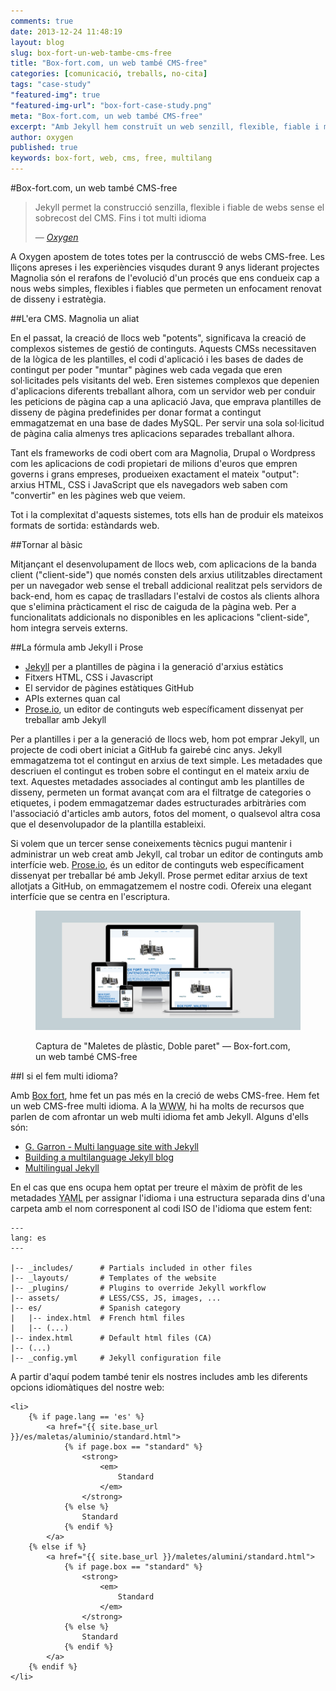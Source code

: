 ```yaml
---
comments: true
date: 2013-12-24 11:48:19
layout: blog
slug: box-fort-un-web-tambe-cms-free
title: "Box-fort.com, un web també CMS-free"
categories: [comunicació, treballs, no-cita]
tags: "case-study"
"featured-img": true
"featured-img-url": "box-fort-case-study.png"
meta: "Box-fort.com, un web també CMS-free"
excerpt: "Amb Jekyll hem construït un web senzill, flexible, fiable i multi idioma sense el sobrecost del CMS."
author: oxygen
published: true
keywords: box-fort, web, cms, free, multilang
---
```


#Box-fort.com, un web també CMS-free

<blockquote>
	<p>Jekyll permet la construcció senzilla, flexible i fiable de webs sense el sobrecost del CMS. Fins i tot multi idioma</p>
	<footer>
		&mdash; <cite><a href="{{ page.url }}" title="{{ page.title }}">Oxygen</a></cite>
	</footer>
</blockquote>

A Oxygen apostem de totes totes per la contruscció de webs CMS-free. Les lliçons apreses i les experiències visqudes durant 9 anys liderant projectes Magnolia són el rerafons de l'evolució d'un procés que ens condueix cap a nous webs simples, flexibles i fiables que permeten un enfocament renovat de disseny i estratègia.

##L'era CMS. Magnolia un aliat

En el passat, la creació de llocs web "potents", significava la creació de complexos sistemes de gestió de continguts. Aquests CMSs necessitaven de la lògica de les plantilles, el codi d'aplicació i les bases de dades de contingut per poder "muntar" pàgines web cada vegada que eren sol·licitades pels visitants del web. Eren sistemes complexos que depenien d'aplicacions diferents treballant alhora, com un servidor web per conduir les peticions de pàgina cap a una aplicació Java, que emprava plantilles de disseny de pàgina predefinides per donar format a contingut emmagatzemat en una base de dades MySQL. Per servir una sola sol·licitud de pàgina calia almenys tres aplicacions separades treballant alhora.

Tant els frameworks de codi obert com ara Magnolia, Drupal o Wordpress com les aplicacions de codi propietari de milions d'euros que empren governs i grans empreses, produeixen exactament el mateix "output": arxius HTML, CSS i JavaScript que els navegadors web saben com "convertir" en les pàgines web que veiem.

Tot i la complexitat d'aquests sistemes, tots ells han de produir els mateixos formats de sortida: estàndards web.

##Tornar al bàsic

Mitjançant el desenvolupament de llocs web, com aplicacions de la banda client ("client-side") que només consten dels arxius utilitzables directament per un navegador web sense el treball addicional realitzat pels servidors de back-end, hom es capaç de traslladars l'estalvi de costos als clients alhora que s'elimina pràcticament el risc de caiguda de la pàgina web. Per a funcionalitats addicionals no disponibles en les aplicacions "client-side", hom integra serveis externs.

##La fórmula amb Jekyll i Prose

- [Jekyll](http://jekyllrb.com/ "Jekyll &bull; Simple, blog-aware, static sites") per a plantilles de pàgina i la generació d'arxius estàtics
- Fitxers HTML, CSS i Javascript
- El servidor de pàgines estàtiques GitHub
- APIs externes quan cal
- [Prose.io](http://prose.io/ "Prose &middot; A Content Editor for GitHub"), un editor de continguts web específicament dissenyat per treballar amb Jekyll

Per a plantilles i per a la generació de llocs web, hom pot emprar Jekyll, un projecte de codi obert iniciat a GitHub fa gairebé cinc anys. Jekyll emmagatzema tot el contingut en arxius de text simple. Les metadades que descriuen el contingut es troben sobre el contingut en el mateix arxiu de text. Aquestes metadades associades al contingut amb les plantilles de disseny, permeten un format avançat com ara el filtratge de categories o etiquetes, i podem emmagatzemar dades estructurades arbitràries com l'associació d'articles amb autors, fotos del moment, o qualsevol altra cosa que el desenvolupador de la plantilla estableixi.

Si volem que un tercer sense coneixements tècnics pugui mantenir i administrar un web creat amb Jekyll, cal trobar un editor de continguts amb interfície web. [Prose.io](http://prose.io/ "Prose &middot; A Content Editor for GitHub"), és un editor de continguts web específicament dissenyat per treballar bé amb Jekyll. Prose permet editar arxius de text allotjats a GitHub, on emmagatzemem el nostre codi. Ofereix una elegant interfície que se centra en l'escriptura.

<figure class="hidden-xs hidden-sm ox_animate_when_almost_visible ox_right-to-left"><img src="/assets/img/box-fort-full-width-snapshot.png" /><figcaption><p>Captura de "Maletes de plàstic, Doble paret" — Box-fort.com, un web també CMS-free</p></figcaption></figure>

##I si el fem multi idioma?

Amb [Box fort](http://www.box-fort.com/ "Boxfort, maletes i contenidors professionals"), hme fet un pas més en la creció de webs CMS-free. Hem fet un web CMS-free multi idioma. A la <abbr title="World Wide Web">WWW</abbr>, hi ha molts de recursos que parlen de com afrontar un web multi idioma fet amb Jekyll. Alguns d'ells són:

- [G. Garron - Multi language site with Jekyll](http://www.garron.me/en/blog/jekyll-multi-language.html "G. Garron - Multi language site with Jekyll")
- [Building a multilanguage Jekyll blog](http://nicoespeon.com/en/2013/04/building-a-multinlingual-jekyll-blog/ "Building a multilanguage Jekyll blog | @nicoespeon")
- [Multilingual Jekyll](http://developmentseed.org/blog/multilingual-jekyll-sites/ "Multilingual Jekyll | Development Seed")

En el cas que ens ocupa hem optat per treure el màxim de pròfit de les metadades <abbr title="YAML Ain't Markup Language">YAML</abbr> per assignar l'idioma i una estructura separada dins d'una carpeta amb el nom corresponent al codi ISO de l'idioma que estem fent:

	---
	lang: es
	---

	|-- _includes/      # Partials included in other files
	|-- _layouts/       # Templates of the website
	|-- _plugins/       # Plugins to override Jekyll workflow
	|-- assets/         # LESS/CSS, JS, images, ...
	|-- es/             # Spanish category
	|   |-- index.html  # French html files
	|   |-- (...)
	|-- index.html      # Default html files (CA)
	|-- (...)
	|-- _config.yml     # Jekyll configuration file

A partir d'aquí podem també tenir els nostres includes amb les diferents opcions idiomàtiques del nostre web:

<pre><code>&#60;li&#62;
	&#123;% if page.lang == 'es' &#37;&#125;
		&#60;a href="&#123;&#123; site.base_url &#125;&#125;/es/maletas/aluminio/standard.html"&#62;
			&#123;&#37; if page.box == "standard" &#37;&#125;
				&#60;strong&#62;
					&#60;em&#62;
						Standard
					&#60;/em&#62;
				&#60;/strong&#62;
			&#123;&#37; else &#37;&#125;
				Standard
			&#123;&#37; endif &#37;&#125;
		&#60;/a&#62;
	&#123;&#37; else if &#37;&#125;
		&#60;a href="&#123;&#123; site.base_url &#125;&#125;/maletes/alumini/standard.html"&#62;
			&#123;&#37; if page.box == "standard" &#37;&#125;
				&#60;strong&#62;
					&#60;em&#62;
						Standard
					&#60;/em&#62;
				&#60;/strong&#62;
			&#123;&#37; else &#37;&#125;
				Standard
			&#123;&#37; endif &#37;&#125;
		&#60;/a&#62;
	&#123;&#37; endif %&#125;
&#60;/li&#62;</code></pre>

